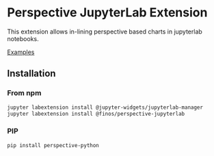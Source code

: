 # Perspective JupyterLab Extension

This extension allows in-lining perspective based charts in jupyterlab notebooks.

[Examples](https://github.com/finos/perspective/tree/master/examples/jupyter-notebooks)

## Installation

### From npm

```bash
jupyter labextension install @jupyter-widgets/jupyterlab-manager
jupyter labextension install @finos/perspective-jupyterlab
```

### PIP

```bash
pip install perspective-python
```
